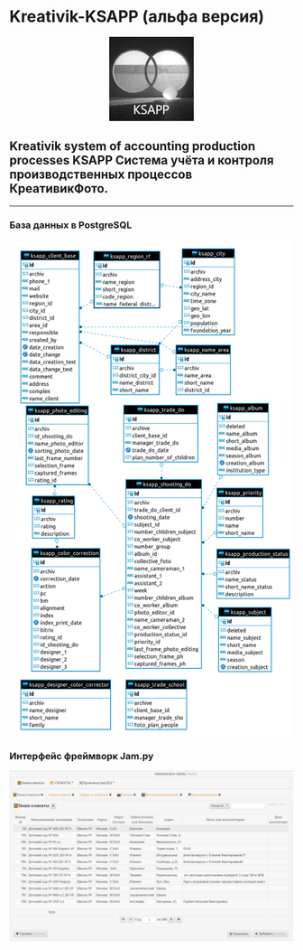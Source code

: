 # Kreativik-KSAPP (альфа версия)

<p align="center">
  <img src="https://github.com/Rusta12/kreativdev-ksapp/blob/main/KSAPP2.jpg"/>
</p>

## Kreativik system of accounting production processes KSAPP Система учёта и контроля производственных процессов КреативикФото.
____

### База данных в PostgreSQL

<p align="center">
  <img src="https://github.com/Rusta12/kreativdev-ksapp/blob/main/Psql/BD.png"/>
</p>


### Интерфейс фреймворк Jam.py

<p align="center">
  <img src="https://github.com/Rusta12/kreativdev-ksapp/blob/main/screen.png"/>
</p>
